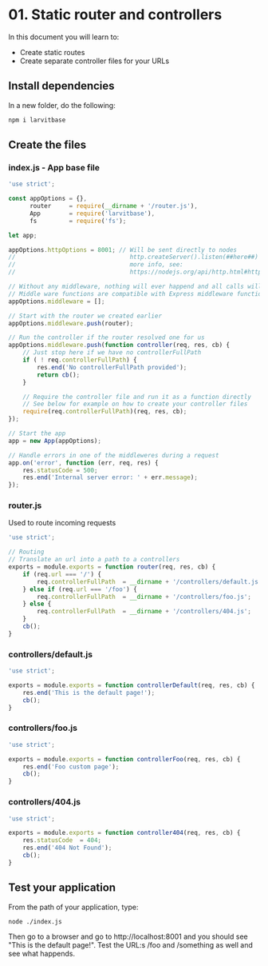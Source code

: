 # 01. Static router and controllers

In this document you will learn to:

* Create static routes
* Create separate controller files for your URLs

## Install dependencies

In a new folder, do the following:

```bash
npm i larvitbase
```

## Create the files

### index.js - App base file

```javascript
'use strict';

const appOptions = {},
      router     = require(__dirname + '/router.js'),
      App        = require('larvitbase'),
      fs         = require('fs');

let app;

appOptions.httpOptions = 8001; // Will be sent directly to nodes
//                                http.createServer().listen(##here##) For
//                                more info, see:
//                                https://nodejs.org/api/http.html#http_class_http_server

// Without any middleware, nothing will ever happend and all calls will be left hanging
// Middle ware functions are compatible with Express middleware functions
appOptions.middleware = [];

// Start with the router we created earlier
appOptions.middleware.push(router);

// Run the controller if the router resolved one for us
appOptions.middleware.push(function controller(req, res, cb) {
	// Just stop here if we have no controllerFullPath
	if ( ! req.controllerFullPath) {
		res.end('No controllerFullPath provided');
		return cb();
	}

	// Require the controller file and run it as a function directly
	// See below for example on how to create your controller files
	require(req.controllerFullPath)(req, res, cb);
});

// Start the app
app = new App(appOptions);

// Handle errors in one of the middleweres during a request
app.on('error', function (err, req, res) {
	res.statusCode = 500;
	res.end('Internal server error: ' + err.message);
});
```

### router.js

Used to route incoming requests

```javascript
'use strict';

// Routing
// Translate an url into a path to a controllers
exports = module.exports = function router(req, res, cb) {
	if (req.url === '/') {
		req.controllerFullPath	= __dirname + '/controllers/default.js';
	} else if (req.url === '/foo') {
		req.controllerFullPath	= __dirname + '/controllers/foo.js';
	} else {
		req.controllerFullPath	= __dirname + '/controllers/404.js';
	}
	cb();
}
```

### controllers/default.js

```javascript
'use strict';

exports = module.exports = function controllerDefault(req, res, cb) {
	res.end('This is the default page!');
	cb();
}
```

### controllers/foo.js

```javascript
'use strict';

exports = module.exports = function controllerFoo(req, res, cb) {
	res.end('Foo custom page');
	cb();
}
```

### controllers/404.js

```javascript
'use strict';

exports = module.exports = function controller404(req, res, cb) {
	res.statusCode	= 404;
	res.end('404 Not Found');
	cb();
}
```

## Test your application

From the path of your application, type:

    node ./index.js

Then go to a browser and go to http://localhost:8001 and you should see "This is the default page!". Test the URL:s /foo and /something as well and see what happends.
